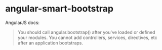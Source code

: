 # angular-smart-bootstrap

AngularJS docs:
> You should call angular.bootstrap() after you've loaded or defined your modules. You cannot add controllers, services, directives, etc after an application bootstraps.
